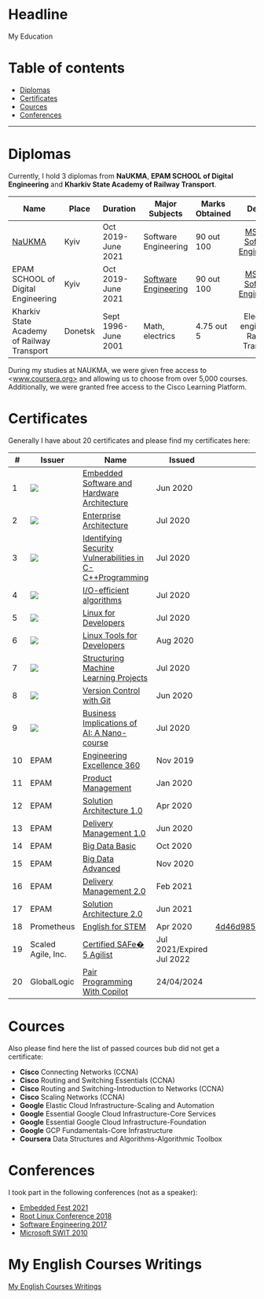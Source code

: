 # Headline

My Education

# Table of contents

- [Diplomas](./MyEducation.md#diplomas)
- [Certificates](./MyEducation.md#certificates)
- [Cources](./MyEducation.md#cources)
- [Conferences](./MyEducation.md#conferences)

---

# Diplomas

Currently, I hold 3 diplomas from **NaUKMA**, **EPAM SCHOOL of Digital Engineering** and **Kharkiv State Academy of Railway Transport**.

| Name                                      | Place  | Duration            |  Major Subjects      | Marks Obtained | Degree                 |
| ------------------------------------------| -------|---------------------| ---------------------|----------------|:----------------------:|
| [NaUKMA](https://www.ukma.edu.ua/)        | Kyiv   | Oct 2019-June 2021  | Software Engineering | 90 out 100    | [MSDP in Software Engineering](./Images/NaukmaDiploma.jpg)|
| EPAM SCHOOL of Digital Engineering        | Kyiv   | Oct 2019-June 2021  | [Software Engineering](./Images/CertsEPAM1.jpg) | 90 out 100    | [MSDP in Software Engineering](./Images/CertsEPAM2.jpg) |
| Kharkiv State Academy of Railway Transport| Donetsk| Sept 1996-June 2001 | Math, electrics      | 4.75 out 5    | Electrical engineer in Railway Transport |

During my studies at NAUKMA, we were given free access to <www.coursera.org> and allowing us to choose from over 5,000 courses.
Additionally, we were granted free access to the Cisco Learning Platform.

# Certificates

Generally I have about 20 certificates and please find my certificates here:

|# |Issuer  |Name                                                                                         |Issued  |Credential ID|
|- |--------|---------------------------------------------------------------------------------------------|--------|:-----------:|
|1 |<img src="https://img.shields.io/badge/Coursera-0056D2?style=for-the-badge&logo=Coursera&logoColor=white"/>|[Embedded Software and Hardware Architecture](./Images/CourseraCertificate9.jpg)             |Jun 2020|[VTMJWCL8KW7N](https://www.coursera.org/account/accomplishments/certificate/VTMJWCL8KW7N)|
|2 |<img src="https://img.shields.io/badge/Coursera-0056D2?style=for-the-badge&logo=Coursera&logoColor=white"/>|[Enterprise Architecture](./Images/CourseraCertificate8.jpg)                                 |Jul 2020|[NJSWYS74R3XZ](https://www.coursera.org/account/accomplishments/certificate/NJSWYS74R3XZ)|
|3 |<img src="https://img.shields.io/badge/Coursera-0056D2?style=for-the-badge&logo=Coursera&logoColor=white"/>|[Identifying Security Vulnerabilities in C-C++Programming](./Images/CourseraCertificate7.jpg)|Jul 2020|[MY46ASSABL9T](https://www.coursera.org/account/accomplishments/certificate/MY46ASSABL9T)|
|4 |<img src="https://img.shields.io/badge/Coursera-0056D2?style=for-the-badge&logo=Coursera&logoColor=white"/>|[I/O-efficient algorithms](./Images/CourseraCertificate6.jpg)                                |Jul 2020|[6ZV294TY7Q29](https://www.coursera.org/account/accomplishments/certificate/6ZV294TY7Q29)|
|5 |<img src="https://img.shields.io/badge/Coursera-0056D2?style=for-the-badge&logo=Coursera&logoColor=white"/>|[Linux for Developers](./Images/CourseraCertificate5.jpg)                                    |Jul 2020|[E8898ZRGEGTE](https://www.coursera.org/account/accomplishments/certificate/E8898ZRGEGTE)|
|6 |<img src="https://img.shields.io/badge/Coursera-0056D2?style=for-the-badge&logo=Coursera&logoColor=white"/>|[Linux Tools for Developers](./Images/CourseraCertificate4.jpg)                              |Aug 2020|[TJNUX7X9N5U2](https://www.coursera.org/account/accomplishments/certificate/TJNUX7X9N5U2)|
|7 |<img src="https://img.shields.io/badge/Coursera-0056D2?style=for-the-badge&logo=Coursera&logoColor=white"/>|[Structuring Machine Learning Projects](./Images/CourseraCertificate3.jpg)                   |Jul 2020|[PD4MQFF47WLJ](https://www.coursera.org/account/accomplishments/certificate/PD4MQFF47WLJ)|
|8 |<img src="https://img.shields.io/badge/Coursera-0056D2?style=for-the-badge&logo=Coursera&logoColor=white"/>|[Version Control with Git](./Images/CourseraCertificate2.jpg)                                |Jun 2020|[X3MLKP3PMQGB](https://www.coursera.org/account/accomplishments/certificate/X3MLKP3PMQGB)|
|9 |<img src="https://img.shields.io/badge/Coursera-0056D2?style=for-the-badge&logo=Coursera&logoColor=white"/>|[Business Implications of AI: A Nano-course](./Images/CourseraCertificate1.jpg)              |Jul 2020|[LE48SG9295TU](https://www.coursera.org/account/accomplishments/certificate/LE48SG9295TU)|
|10|EPAM    |[Engineering Excellence 360](./Images/CertsEPAM.jpg)                                         |Nov 2019| |
|11|EPAM    |[Product Management](./Images/CertsEPAM.jpg)                                                 |Jan 2020| |
|12|EPAM    |[Solution Architecture 1.0](./Images/CertsEPAM.jpg)                                          |Apr 2020| |
|13|EPAM    |[Delivery Management 1.0](./Images/CertsEPAM.jpg)                                            |Jun 2020| |
|14|EPAM    |[Big Data Basic](./Images/CertsEPAM.jpg)                                                     |Oct 2020| |
|15|EPAM    |[Big Data Advanced](./Images/CertsEPAM.jpg)                                                  |Nov 2020| |
|16|EPAM    |[Delivery Management 2.0](./Images/CertsEPAM.jpg)                                            |Feb 2021| |
|17|EPAM    |[Solution Architecture 2.0](./Images/CertsEPAM.jpg)                                          |Jun 2021| |
|18|Prometheus|[English for STEM](./Images/certStem.jpg)                                                  |Apr 2020|[4d46d985b02647d0b457f0c8d183ab99](https://courses.prometheus.org.ua:18090/cert/4d46d985b02647d0b457f0c8d183ab99)|
|19|Scaled Agile, Inc.|[Certified SAFe� 5 Agilist](./Images/certSAFe.jpg)                                 |Jul 2021/Expired Jul 2022|[IEORZNDr](https://www.credly.com/go/IEORZNDr) |
|20|GlobalLogic|[Pair Programming With Copilot](./Images/CertGLPairProgrammingWithCopilot.jpg)            |24/04/2024| |

# Cources

Also please find here the list of passed cources bub did not get a certificate:

- **Cisco** Connecting Networks (CCNA)
- **Cisco** Routing and Switching Essentials (CCNA)
- **Cisco** Routing and Switching-Introduction to Networks (CCNA)
- **Cisco** Scaling Networks (CCNA)
- **Google** Elastic Cloud Infrastructure-Scaling and Automation
- **Google** Essential Google Cloud Infrastructure-Core Services
- **Google** Essential Google Cloud Infrastructure-Foundation
- **Google** GCP Fundamentals-Core Infrastructure
- **Coursera** Data Structures and Algorithms-Algorithmic Toolbox

# Conferences

I took part in the following conferences (not as a speaker):

- [Embedded Fest 2021](https://embeddedfest.com/)
- [Root Linux Conference 2018](https://www.globallogic.com/about/news/root-linux-conference-2018-recap/)
- [Software Engineering 2017](https://startup.ua/events/software-engineering-2017.html)
- [Microsoft SWIT 2010](https://andriybuday.com/2010/12/microsoft-swit-2010.html)

# My English Courses Writings

[My English Courses Writings](./MyEnglishCoursesWritings.md)

